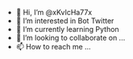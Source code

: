 - 👋 Hi, I’m @xKvIcHa77x
- 👀 I’m interested in Bot Twitter
- 🌱 I’m currently learning Python
- 💞️ I’m looking to collaborate on ...
- 📫 How to reach me ...

<!---
xKvIcHa77x/xKvIcHa77x is a ✨ special ✨ repository because its `README.md` (this file) appears on your GitHub profile.
You can click the Preview link to take a look at your changes.
--->
